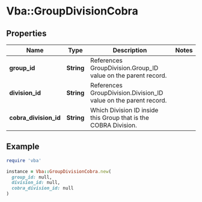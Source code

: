# Vba::GroupDivisionCobra

## Properties

| Name | Type | Description | Notes |
| ---- | ---- | ----------- | ----- |
| **group_id** | **String** | References GroupDivision.Group_ID value on the parent record. |  |
| **division_id** | **String** | References GroupDivision.Division_ID value on the parent record. |  |
| **cobra_division_id** | **String** | Which Division ID inside this Group that is the COBRA Division. |  |

## Example

```ruby
require 'vba'

instance = Vba::GroupDivisionCobra.new(
  group_id: null,
  division_id: null,
  cobra_division_id: null
)
```

